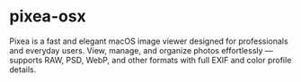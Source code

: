 # pixea-osx
Pixea is a fast and elegant macOS image viewer designed for professionals and everyday users. View, manage, and organize photos effortlessly — supports RAW, PSD, WebP, and other formats with full EXIF and color profile details.
